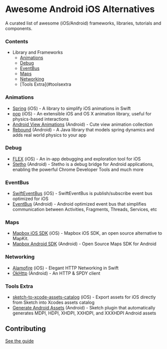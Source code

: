 # Awesome Android iOS Alternatives
A curated list of awesome (iOS/Android) frameworks, libraries, tutorials and components.

### Contents
  - Library and Frameworks
      - [Animations](#animations)
      - [Debug](#debug)
      - [EventBus](#eventbus)
      - [Maps](#maps)
      - [Networking](#networking)
      - [Tools Extra](#toolsextra

### Animations
  * [Spring](https://github.com/MengTo/Spring) (iOS) - A library to simplify iOS animations in Swift
  * [pop](https://github.com/facebook/pop) (iOS) - An extensible iOS and OS X animation library, useful for physics-based interactions
  * [Android View Animations](https://github.com/daimajia/AndroidViewAnimations) (Android) - Cute view animation collection
  * [Rebound](https://github.com/facebook/rebound) (Android) - A Java library that models spring dynamics and adds real world physics to your app

### Debug
  * [FLEX](https://github.com/Flipboard/FLEX) (iOS) - An in-app debugging and exploration tool for iOS
  * [Stetho](https://github.com/facebook/stetho) (Android) - Stetho is a debug bridge for Android applications, enabling the powerful Chrome Developer Tools and much more

### EventBus
  * [SwiftEventBus](https://github.com/cesarferreira/SwiftEventBus) (iOS) - SwiftEventBus is publish/subscribe event bus optimized for iOS
  * [EventBus](https://github.com/greenrobot/EventBus) (Android) - Android optimized event bus that simplifies communication between Activities, Fragments, Threads, Services, etc

### Maps
  * [Mapbox iOS SDK](https://github.com/mapbox/mapbox-ios-sdk) (iOS) - Mapbox iOS SDK, an open source alternative to MapKit.
  * [Mapbox Android SDK](https://github.com/mapbox/mapbox-android-sdk) (Android) - Open Source Maps SDK for Android

### Networking
  * [Alamofire](https://github.com/Alamofire/Alamofire) (iOS) - Elegant HTTP Networking in Swift
  * [OkHttp](http://square.github.io/okhttp/) (Android) - An HTTP & SPDY client

### Tools Extra
  * [sketch-to-xcode-assets-catalog](https://github.com/GeertWille/sketch-to-xcode-assets-catalog) (iOS) - Export assets for iOS directly from Sketch into Xcodes assets catalog
  * [Generate Android Assets](https://github.com/todoriliev/generate-android-assets) (Android) - Sketch plugin that automatically generates MDPI, HDPI, XHDPI, XXHDPI, and XXXHDPI Android assets

## Contributing
[See the guide](https://github.com/alexandref93/awesome-android-ios-alternatives/blob/master/CONTRIBUTING.md)
